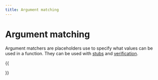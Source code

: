 ```yaml
---
title: Argument matching
---
```


# Argument matching

Argument matchers are placeholders use to specify what values can be used in a function. They can be used with [stubs](../mocking/stubbing.md) and [verification](../mocking/verify.md).

{{<section>}}

